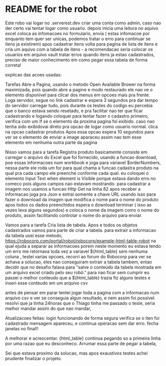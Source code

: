 # README for the robot
Este robo vai logar no .serverest.dev criar uma conta como admin, caso nao der certo vai tentar logar como usuario. depois inicia uma leitura no aquivo excel coloca as infomacoes no formulario, envia ( estas infomacoe por enquanto tem quer ser unicas, podemos tratar o erro para continuar se itens ja existirem) apos cadastrar itens volta para pagina de lista de itens e cria um aquivo com a tabela de itens - a recomendacao seria colocar os usuarios em arquivo vault tratar erros quando itens ja estao cadastrados, preciso de maior conhecimento em como pegar essa tabela de forma correta!

explicao das acoes usadas:

Tarefas Abre a Pagina, usando o metodo Open Available Brower na forma maximizada, pois quando abre a pagine e modo restaurado ele nao ve o elemento disponivel para clicar dos menus em opcoes mais pra frente. Loga servidor, segue no link cadastrar e espera 3 segundos pra dar tempo do servidor carregar tudo, pois durante os testes do codigo eu percebia que o banco estava sendo resetado, e pra facilitar nao ter que ficar cadastrando e logando coloquei para tentar fazer o cadastro primeiro, verifica com um If se o elemento da proxima pagina foi exibido. caso nao tenha sido exibidovai direto pra opcao de logar como usuario normal. clica na opcao cadastrar produtos Apos essa opcao espera 10 segundos para ver se o elemento de enviar a image aparaceu assim nao tem esse elemento em nenhuma outra parte da pagina

Nisso vamos para a tarefa Registra produto basicamente consiste em carregar o arquivo do Excel que foi fornecido, usando a funcao download, poe essas informacoes num workbook e joga para variavel $orderNumbers, nessa parte ele roda um for para qual chama a funcao cadastra produto na qual pra cada campo ele preenche conforme cada qual. eu coloquei o elemento Input Text when element is Visible porque estava dando erro no comeco pois alguns campos nao estavam mostrando. para cadastrar a imagem nos usamos a funcao Http Get na linha 82 apos receber a informacao joga pra Json e extrai somente a chave URL usando isso para fazer o download da imagen que modifica o nome para o nome do produto apos todos os dados preenchidos espera o download terminar ( isso as vezes leva alguns segundos) e coloca o nome da imagem como o nome do produto, assim facilitando controlar o nome do arquivo para enviar.

Vamos para a tarefa Cria lista de tabela. Apos e todos os objetos cadastrados vamos para parte de criar a tabela. para extrair a informacao da tabela usei esse metodo, https://robocorp.com/portal/robot/robocorp/example-html-table-robot na qual ejuda a separar as informacoes porem neste momento eu estava tendo um erro me retornava toda vez a variavel ${html_table} sem nenhuma coluna , testei varias opcoes, recorri ao forum do Robocorp para ver se achava a solucao, eles nao conseguiram extrair a tabela tambem, entao decidir que no desafio falava para "salve o conteúdo da tabela mostrada em um arquivo excel criado pelo seu robô." para nao ficar sem cumprir eu passei o melhor conteudo que a ${html_table} trazia fiz alguns testes e inseri esse conteudo em um arquivo csv

antes de pensar em parar tentei jogar toda a pagina com a informacao num arquivo csv e ver se conseguia algun resultado, e nem assim foi possivel. resolvi que ja tinha 24horas que o Thiago tinha me passado o teste, seria melhor mandar assim do que nao mandar,


Atualizacoes feitas:
login funcionando de forma segura
verifica se o iten foi cadastrado mensagem apareceu, e continua operacao sem dar erro.
fecha janelas no final!!

A melhorar e acrescentar. 
{html_table} continua pegando so a primeira linha por uma razao que eu desconheco.
Arrumar essa parte de pegar a tabela,

Sei que estava proximo da solucao, mas apos exaustivos testes achei prudente finalizar o projeto.